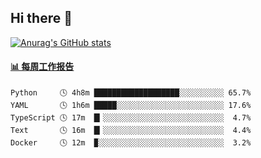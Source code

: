 ## Hi there 👋

[![Anurag's GitHub stats](https://github-readme-stats.vercel.app/api?username=orilights)](https://github.com/anuraghazra/github-readme-stats)

<!--
**OriLight152/OriLight152** is a ✨ _special_ ✨ repository because its `README.md` (this file) appears on your GitHub profile.

Here are some ideas to get you started:

- 🔭 I’m currently working on ...
- 🌱 I’m currently learning ...
- 👯 I’m looking to collaborate on ...
- 🤔 I’m looking for help with ...
- 💬 Ask me about ...
- 📫 How to reach me: ...
- 😄 Pronouns: ...
- ⚡ Fun fact: ...
-->

<!-- waka-box start -->
#### <a href="https://gist.github.com/92c8d5b388768c10efcba86e82b7c4fb" target="_blank">📊 每周工作报告</a>
```text
Python     🕓 4h8m ███████████████████░░░░░░░░░░ 65.7%
YAML       🕓 1h6m █████░░░░░░░░░░░░░░░░░░░░░░░░ 17.6%
TypeScript 🕓 17m  █▎░░░░░░░░░░░░░░░░░░░░░░░░░░░  4.7%
Text       🕓 16m  █▎░░░░░░░░░░░░░░░░░░░░░░░░░░░  4.4%
Docker     🕓 12m  ▉░░░░░░░░░░░░░░░░░░░░░░░░░░░░  3.2%
```
<!-- Powered by https://github.com/journey-ad/waka-box-go . -->
<!-- waka-box end -->
